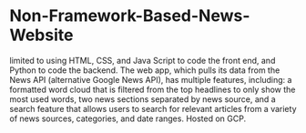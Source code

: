 # Non-Framework-Based-News-Website
  limited to using HTML, CSS, and Java Script to code the front end, and Python to code the backend.  The web app, which pulls its data from the News API (alternative Google News API), has multiple features, including: a formatted word cloud that is filtered from the top headlines to only show the most used words, two news sections separated by news source, and a search feature that allows users to search for relevant articles from a variety of news sources, categories, and date ranges. Hosted on GCP.
